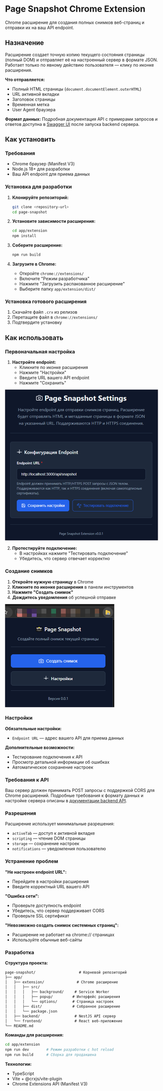 # Page Snapshot Chrome Extension

Chrome расширение для создания полных снимков веб-страниц и отправки их на ваш API endpoint.

## Назначение

Расширение создает точную копию текущего состояния страницы (полный DOM) и отправляет её на настроенный сервер в формате JSON. Работает только по явному действию пользователя — клику по иконке расширения.

**Что отправляется:**
- Полный HTML страницы (`document.documentElement.outerHTML`)
- URL активной вкладки
- Заголовок страницы
- Временная метка
- User Agent браузера

**Формат данных:** Подробная документация API с примерами запросов и ответов доступна в [Swagger UI](http://localhost:3000/api/docs) после запуска backend сервера.

## Как установить

### Требования
- Chrome браузер (Manifest V3)
- Node.js 18+ для разработки
- Ваш API endpoint для приема данных

### Установка для разработки

1. **Клонируйте репозиторий:**
   ```bash
   git clone <repository-url>
   cd page-snapshot
   ```

2. **Установите зависимости расширения:**
   ```bash
   cd app/extension
   npm install
   ```

3. **Соберите расширение:**
   ```bash
   npm run build
   ```

4. **Загрузите в Chrome:**
   - Откройте `chrome://extensions/`
   - Включите "Режим разработчика"
   - Нажмите "Загрузить распакованное расширение"
   - Выберите папку `app/extension/dist/`

### Установка готового расширения

1. Скачайте файл `.crx` из релизов
2. Перетащите файл в `chrome://extensions/`
3. Подтвердите установку

## Как использовать

### Первоначальная настройка

1. **Настройте endpoint:**
   - Кликните по иконке расширения
   - Нажмите "Настройки"
   - Введите URL вашего API endpoint
   - Нажмите "Сохранить"

![Настройка расширения](images/setup.png)

2. **Протестируйте подключение:**
   - В настройках нажмите "Тестировать подключение"
   - Убедитесь, что сервер отвечает корректно

### Создание снимков

1. **Откройте нужную страницу** в Chrome
2. **Кликните по иконке расширения** в панели инструментов
3. **Нажмите "Создать снимок"**
4. **Дождитесь уведомления** об успешной отправке

![Интерфейс расширения](images/start.png)

### Настройки

**Обязательные настройки:**
- `Endpoint URL` — адрес вашего API для приема данных

**Дополнительные возможности:**
- Тестирование подключения к API
- Просмотр детальной информации об ошибках
- Автоматическое сохранение настроек

### Требования к API

Ваш сервер должен принимать POST запросы с поддержкой CORS для Chrome расширений. Подробные требования к формату данных и настройке сервера описаны в [документации backend API](http://localhost:3000/api/docs).

### Разрешения

Расширение использует минимальные разрешения:
- `activeTab` — доступ к активной вкладке
- `scripting` — чтение DOM страницы
- `storage` — сохранение настроек
- `notifications` — уведомления пользователю

### Устранение проблем

**"Не настроен endpoint URL":**
- Перейдите в настройки расширения
- Введите корректный URL вашего API

**"Ошибка сети":**
- Проверьте доступность endpoint
- Убедитесь, что сервер поддерживает CORS
- Проверьте SSL сертификат

**"Невозможно создать снимок системных страниц":**
- Расширение не работает на chrome:// страницах
- Используйте обычные веб-сайты

### Разработка

**Структура проекта:**
```
page-snapshot/                    # Корневой репозиторий
├── app/
│   ├── extension/               # Chrome расширение
│   │   ├── src/
│   │   │   ├── background/     # Service Worker
│   │   │   ├── popup/         # Интерфейс расширения
│   │   │   └── options/       # Страница настроек
│   │   ├── dist/              # Собранное расширение
│   │   └── package.json
│   ├── backend/                # NestJS API сервер
│   └── frontend/               # React веб-приложение
└── README.md
```

**Команды для расширения:**
```bash
cd app/extension
npm run dev        # Режим разработки с hot reload
npm run build      # Сборка для продакшена
```

**Технологии:**
- TypeScript
- Vite + @crxjs/vite-plugin
- Chrome Extensions API (Manifest V3)
